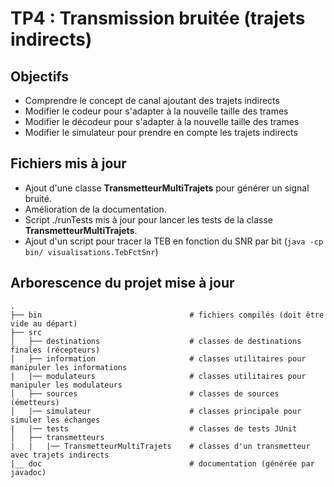 # TP4 : Transmission bruitée (trajets indirects)

## Objectifs

* Comprendre le concept de canal ajoutant des trajets indirects
* Modifier le codeur pour s'adapter à la nouvelle taille des trames
* Modifier le décodeur pour s'adapter à la nouvelle taille des trames
* Modifier le simulateur pour prendre en compte les trajets indirects

## Fichiers mis à jour
* Ajout d'une classe **TransmetteurMultiTrajets** pour générer un signal bruité.
* Amélioration de la documentation.
* Script ./runTests mis à jour pour lancer les tests de la classe **TransmetteurMultiTrajets**.
* Ajout d'un script pour tracer la TEB en fonction du SNR par bit (``java -cp bin/ visualisations.TebFctSnr``)

## Arborescence du projet mise à jour

```
.
├── bin                                 # fichiers compilés (doit être vide au départ)
├── src
│   ├── destinations                    # classes de destinations finales (récepteurs)
│   ├── information                     # classes utilitaires pour manipuler les informations
|   |── modulateurs                     # classes utilitaires pour manipuler les modulateurs
│   ├── sources                         # classes de sources (émetteurs)
│   |── simulateur                      # classes principale pour simuler les échanges
|   |── tests                           # classes de tests JUnit
│   ├── transmetteurs                   
|   |   |── TransmetteurMultiTrajets    # classes d'un transmetteur avec trajets indirects
|__ doc                                 # documentation (générée par javadoc)
```
